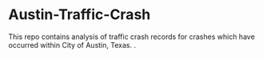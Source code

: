 # Austin-Traffic-Crash
This repo contains analysis of traffic crash records for crashes which have occurred within City of Austin, Texas. 
.
